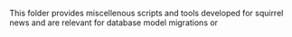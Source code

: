 This folder provides miscellenous scripts and tools developed for squirrel news and are relevant for database model migrations or 
